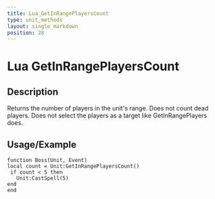 ```yaml
---
title: Lua_GetInRangePlayersCount
type: unit_methods
layout: single_markdown
position: 28
---
```


# Lua GetInRangePlayersCount

## Description

Returns the number of players in the unit's range. Does not count dead players. Does not select the players as a target like GetInRangePlayers does.

## Usage/Example

```
function Boss(Unit, Event)
local count = Unit:GetInRangePlayersCount()
 if count < 5 then
   Unit:CastSpell(5)
end
end
```